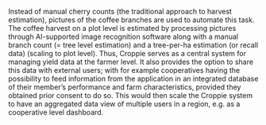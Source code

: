 Instead of manual cherry counts (the traditional approach to harvest estimation), pictures of the coffee branches are used to automate this task. The coffee harvest on a plot level is estimated by processing pictures through AI-supported image recognition software along with a manual branch count (= tree level estimation) and a tree-per-ha estimation (or recall data) (scaling to plot level). Thus, Croppie serves as a central system for managing yield data at the farmer level. It also provides the option to share this data with external users; with for example cooperatives having the possibility to feed information from the application in an integrated database of their member’s performance and farm characteristics, provided they obtained prior consent to do so. This would then scale the Croppie system to have an aggregated data view of multiple users in a region, e.g. as a cooperative level dashboard.